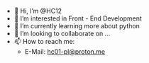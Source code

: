 - 👋 Hi, I’m @HC12
- 👀 I’m interested in Front - End Development
- 🌱 I’m currently learning more about python 
- 💞️ I’m looking to collaborate on ...
- 📫 How to reach me:
    - E-Mail: hc01-pl@proton.me

